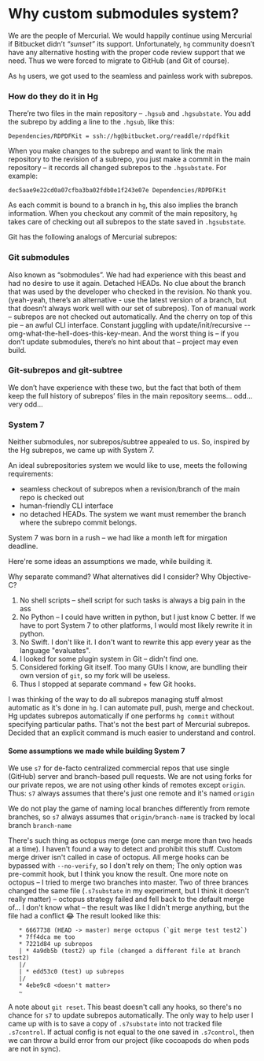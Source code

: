 # Why custom submodules system?

We are the people of Mercurial. We would happily continue using Mercurial if Bitbucket didn’t _“sunset”_ its support.
Unfortunately, `hg` community doesn’t have any alternative hosting with the proper code review support that we need. Thus we were forced to migrate to GitHub (and Git of course).

As `hg` users, we got used to the seamless and painless work with subrepos.

### How do they do it in Hg
There’re two files in the main repository – `.hgsub` and `.hgsubstate`. You add the subrepo by adding a line to the `.hgsub`, like this:
```
Dependencies/RDPDFKit = ssh://hg@bitbucket.org/readdle/rdpdfkit
```
When you make changes to the subrepo and want to link the main repository to the revision of a subrepo, you just make a commit in the main repository – it records all changed subrepos to the `.hgsubstate`. For example:
```
dec5aae9e22cd0a07cfba3ba02fdb0e1f243e07e Dependencies/RDPDFKit
```
As each commit is bound to a branch in `hg`, this also implies the branch information.
When you checkout any commit of the main repository, `hg` takes care of checking out all subrepos to the state saved in `.hgsubstate`.

Git has the following analogs of Mercurial subrepos:

### Git submodules
Also known as “sobmodules”. We had had experience with this beast and had no desire to use it again.
Detached HEADs. No clue about the branch that was used by the developer who checked in the revision. No thank you. (yeah-yeah, there’s an alternative - use the latest version of a branch, but that doesn’t always work well with our set of subrepos).
Ton of manual work – subrepos are not checked out automatically.
And the cherry on top of this pie – an awful CLI interface. Constant juggling with update/init/recursive --omg-what-the-hell-does-this-key-mean. And the worst thing is – if you don’t update submodules, there’s no hint about that – project may even build.

### Git-subrepos and git-subtree
We don’t have experience with these two, but the fact that both of them keep the full history of subrepos’ files in the main repository seems… odd… very odd…

### System 7

Neither submodules, nor subrepos/subtree appealed to us. So, inspired by the Hg subrepos, we came up with System 7.

An ideal subrepositories system we would like to use, meets the following requirements:
 - seamless checkout of subrepos when a revision/branch of the main repo is checked out
 - human-friendly CLI interface
 - no detached HEADs. The system we want must remember the branch where the subrepo commit belongs.

System 7 was born in a rush – we had like a month left for mirgation deadline.

Here're some ideas an assumptions we made, while building it.

Why separate command? What alternatives did I consider? Why Objective-C?
1. No shell scripts – shell script for such tasks is always a big pain in the ass
2. No Python – I could have written in python, but I just know C better. If we have to port System 7 to other platforms, I would most likely rewrite it in python.
3. No Swift. I don't like it. I don't want to rewrite this app every year as the language "evaluates".
4. I looked for some plugin system in Git – didn't find one.
5. Considered forking Git itself. Too many GUIs I know, are bundling their own version of `git`, so my fork will be useless.
6. Thus I stopped at separate command + few Git hooks.

I was thinking of the way to do all subrepos managing stuff almost automatic as it's done in `hg`.
I can automate pull, push, merge and checkout.
Hg updates subrepos automatically if one performs `hg commit` without specifying particular paths. That's not the best part of Mercurial subrepos. Decided that an explicit command is much easier to understand and control.

#### Some assumptions we made while building System 7

We use `s7` for de-facto centralized commercial repos that use single (GitHub) server and branch-based pull requests. We are not using forks for our private repos, we are not using other kinds of remotes except `origin`.
Thus: `s7` always assumes that there's just one remote and it's named `origin`

We do not play the game of naming local branches differently from remote branches, so `s7` always assumes that `origin/branch-name` is tracked by local branch `branch-name`

There's such thing as octopus merge (one can merge more than two heads at a time).
I haven't found a way to detect and prohibit this stuff.
Custom merge driver isn't called in case of octopus.
All merge hooks can be bypassed with `--no-verify`, so I don't rely on them;
The only option was pre-commit hook, but I think you know the result.
One more note on octopus – I tried to merge two branches into master. Two of three brances changed
the same file (`.s7substate` in my experiment, but I think it doesn't really matter) – octopus strategy
failed and fell back to the default merge of... I don't know what – the result was like I didn't merge
anything, but the file had a conflict :joy:
The result looked like this:
```
   * 6667738 (HEAD -> master) merge octopus (`git merge test test2`)
   * 7ff4dca me too
   * 7221d84 up subrepos
   | * 4a9db5b (test2) up file (changed a different file at branch test2)
   |/
   | * edd53c0 (test) up subrepos
   |/
   * 4ebe9c8 <doesn't matter>
   ~
```

A note about `git reset`. This beast doesn't call any hooks, so there's no chance for `s7` to update
subrepos automatically. The only way to help user I came up with is to save a copy of `.s7substate` into
not tracked file `.s7control`. If actual config is not equal to the one saved in `.s7control`, then
we can throw a build error from our project (like cocoapods do when pods are not in sync).
